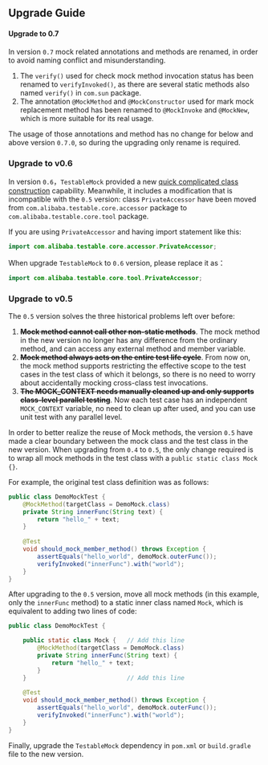 Upgrade Guide
---

#### Upgrade to 0.7

In version `0.7` mock related annotations and methods are renamed, in order to avoid naming conflict and misunderstanding.

1. The `verify()` used for check mock method invocation status has been renamed to `verifyInvoked()`, as there are several static methods also named `verify()` in `com.sun` package.
2. The annotation `@MockMethod` and `@MockConstructor` used for mark mock replacement method has been renamed to `@MockInvoke` and `@MockNew`, which is more suitable for its real usage.

The usage of those annotations and method has no change for below and above version `0.7.0`, so during the upgrading only rename is required.

### Upgrade to v0.6

In version `0.6`，`TestableMock` provided a new [quick complicated class construction](en-us/doc/omni-constructor.md) capability. Meanwhile, it includes a modification that is incompatible with the `0.5` version: class `PrivateAccessor` have been moved from `com.alibaba.testable.core.accessor` package to `com.alibaba.testable.core.tool` package.

If you are using `PrivateAccessor` and having import statement like this:

```java
import com.alibaba.testable.core.accessor.PrivateAccessor;
```

When upgrade `TestableMock` to `0.6` version, please replace it as：

```java
import com.alibaba.testable.core.tool.PrivateAccessor;
```

### Upgrade to v0.5

The `0.5` version solves the three historical problems left over before:

1. <s>**Mock method cannot call other non-static methods**</s>. The mock method in the new version no longer has any difference from the ordinary method, and can access any external method and member variable.
2. <s>**Mock method always acts on the entire test life cycle**</s>. From now on, the mock method supports restricting the effective scope to the test cases in the test class of which it belongs, so there is no need to worry about accidentally mocking cross-class test invocations.
3. <s>**The MOCK_CONTEXT needs manually cleaned up and only supports class-level parallel testing**</s>. Now each test case has an independent `MOCK_CONTEXT` variable, no need to clean up after used, and you can use unit test with any parallel level.

In order to better realize the reuse of Mock methods, the version `0.5` have made a clear boundary between the mock class and the test class in the new version. When upgrading from `0.4` to `0.5`, the only change required is to wrap all mock methods in the test class with a `public static class Mock {}`.

For example, the original test class definition was as follows:

```java
public class DemoMockTest {
    @MockMethod(targetClass = DemoMock.class)
    private String innerFunc(String text) {
        return "hello_" + text;
    }
        
    @Test
    void should_mock_member_method() throws Exception {
        assertEquals("hello_world", demoMock.outerFunc());
        verifyInvoked("innerFunc").with("world");
    }
}
```

After upgrading to the `0.5` version, move all mock methods (in this example, only the `innerFunc` method) to a static inner class named `Mock`, which is equivalent to adding two lines of code:

```java
public class DemoMockTest {

    public static class Mock {   // Add this line
        @MockMethod(targetClass = DemoMock.class)
        private String innerFunc(String text) {
            return "hello_" + text;
        }
    }                            // Add this line
        
    @Test
    void should_mock_member_method() throws Exception {
        assertEquals("hello_world", demoMock.outerFunc());
        verifyInvoked("innerFunc").with("world");
    }
}
```

Finally, upgrade the `TestableMock` dependency in `pom.xml` or `build.gradle` file to the new version.
